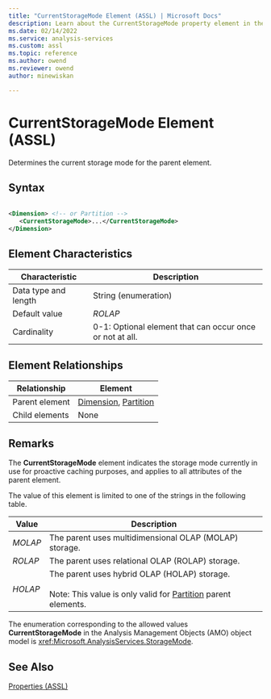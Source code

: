 ```yaml
---
title: "CurrentStorageMode Element (ASSL) | Microsoft Docs"
description: Learn about the CurrentStorageMode property element in the Analysis Services Scripting Language (ASSL) schema.
ms.date: 02/14/2022
ms.service: analysis-services
ms.custom: assl
ms.topic: reference
ms.author: owend
ms.reviewer: owend
author: minewiskan

---
```

# CurrentStorageMode Element (ASSL)

  Determines the current storage mode for the parent element.  
  
## Syntax  
  
```xml  
  
<Dimension> <!-- or Partition -->  
   <CurrentStorageMode>...</CurrentStorageMode>  
</Dimension>  
```  
  
## Element Characteristics  
  
|Characteristic|Description|  
|--------------------|-----------------|  
|Data type and length|String (enumeration)|  
|Default value|*ROLAP*|  
|Cardinality|0-1: Optional element that can occur once or not at all.|  
  
## Element Relationships  
  
|Relationship|Element|  
|------------------|-------------|  
|Parent element|[Dimension](../objects/dimension-element-assl.md), [Partition](../objects/partition-element-assl.md)|  
|Child elements|None|  
  
## Remarks  
 The **CurrentStorageMode** element indicates the storage mode currently in use for proactive caching purposes, and applies to all attributes of the parent element.  
  
 The value of this element is limited to one of the strings in the following table.  
  
|Value|Description|  
|-----------|-----------------|  
|*MOLAP*|The parent uses multidimensional OLAP (MOLAP) storage.|  
|*ROLAP*|The parent uses relational OLAP (ROLAP) storage.|  
|*HOLAP*|The parent uses hybrid OLAP (HOLAP) storage.<br /><br /> Note: This value is only valid for [Partition](../objects/partition-element-assl.md) parent elements.|  
  
 The enumeration corresponding to the allowed values **CurrentStorageMode** in the Analysis Management Objects (AMO) object model is <xref:Microsoft.AnalysisServices.StorageMode>.  
  
## See Also  
 [Properties &#40;ASSL&#41;](properties-assl.md)  
  
  
